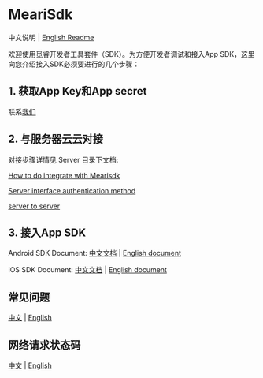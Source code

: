 # MeariSdk

中文说明 | [English Readme](README-ENGLISH.md)

欢迎使用觅睿开发者工具套件（SDK）。为方便开发者调试和接入App SDK，这里向您介绍接入SDK必须要进行的几个步骤：

## 1. 获取App Key和App secret
  联系[我们](https://www.meari.com/contact-us/)
    
## 2. 与服务器云云对接
  对接步骤详情见 Server 目录下文档:
  
  [How to do integrate with Mearisdk](Server/How%20to%20do%20integrate%20with%20Mearisdk.md)
    
  [Server interface authentication method](Server/Server%20interface%20authentication%20method.md)
    
  [server to server](Server/server%20to%20server.md)
  
## 3. 接入App SDK

Android SDK Document:
[中文文档](Android/docs/觅睿科技Android%20SDK接入指南.md) |  [English document](Android/docs/Meari%20Android%20SDK%20Guide.md)

iOS SDK Document:
[中文文档](iOS/docs/觅睿科技iOS%20SDK接入指南.md) | [English document](iOS/docs/MeariKit%20SDK%20Instruction.md)

## 常见问题
[中文](Common/FAQ.md) | [English](Common/FAQ-ENGLISH.md)

## 网络请求状态码
[中文](Common/Code.md) | [English](Common/Code-ENGLISH.md)

